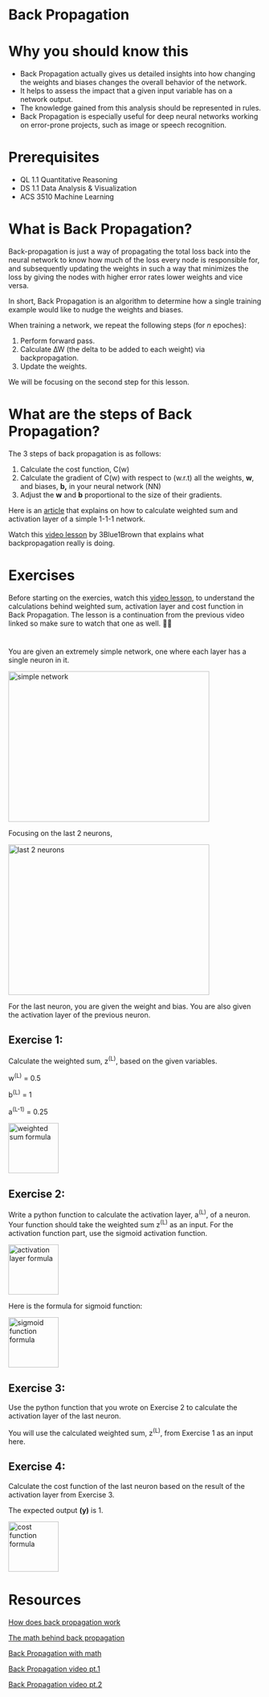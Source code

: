 # Back Propagation

# **Why you should know this**

- Back Propagation actually gives us detailed insights into how changing the weights and biases changes the overall behavior of the network.
- It helps to assess the impact that a given input variable has on a network output.
- The knowledge gained from this analysis should be represented in rules.
- Back Propagation is especially useful for deep neural networks working on error-prone projects, such as image or speech recognition.

# **Prerequisites**

- QL 1.1 Quantitative Reasoning
- DS 1.1 Data Analysis & Visualization
- ACS 3510 Machine Learning

# What is Back Propagation?

Back-propagation is just a way of propagating the total loss back into the neural network to know how much of the loss every node is responsible for, and subsequently updating the weights in such a way that minimizes the loss by giving the nodes with higher error rates lower weights and vice versa.

In short, Back Propagation is an algorithm to determine how a single training example would like to nudge the weights and biases. 

When training a network, we repeat the following steps (for *n* epoches):

1. Perform forward pass.
2. Calculate ∆W (the delta to be added to each weight) via backpropagation.
3. Update the weights.

We will be focusing on the second step for this lesson.

# What are the steps of Back Propagation?

The 3 steps of back propagation is as follows:

1. Calculate the cost function, C(w)
2. Calculate the gradient of C(w) with respect to (w.r.t) all the weights, **w**, and biases, **b,** in your neural network (NN)
3. Adjust the **w** and **b** proportional to the size of their gradients.

Here is an [article](https://towardsdatascience.com/the-maths-behind-back-propagation-cf6714736abf) that explains on how to calculate weighted sum and activation layer of a simple 1-1-1 network. 


Watch this [video lesson](https://www.youtube.com/watch?v=Ilg3gGewQ5U) by 3Blue1Brown that explains what backpropagation really is doing.

# Exercises
Before starting on the exercies, watch this [video lesson](https://www.youtube.com/watch?v=tIeHLnjs5U8), to understand the calculations behind weighted sum, activation layer and cost function in Back Propagation. The lesson is a continuation from the previous video linked so make sure to watch that one as well. 📼📝
#

You are given an extremely simple network, one where each layer has a single neuron in it.

<img src="assets/simple_network.png" alt='simple network' height=300 width=400>

Focusing on the last 2 neurons, 

<img src="assets/last_2_neurons.png" alt='last 2 neurons' height=300 width=400>


For the last neuron, you are given the weight and bias. You are also given the activation layer of the previous neuron.

## Exercise 1:
Calculate the weighted sum, z<sup>(L)</sup>,  based on the given variables.

w<sup>(L)</sup> = 0.5

b<sup>(L)</sup> = 1

a<sup>(L-1)</sup> = 0.25

<img src="assets/weighted_sum_formula.png" alt='weighted sum formula' height=100 width=auto>


## Exercise 2:
Write a python function to calculate the activation layer, a<sup>(L)</sup>, of a neuron. Your function should take the weighted sum z<sup>(L)</sup> as an input. For the activation function part, use the sigmoid activation function.

<img src="assets/activation_layer_formula.png" alt='activation layer formula' height=100 width=auto>

Here is the formula for sigmoid function:

<img src="assets/sigmoid_function_formula.png" alt='sigmoid function formula' height=100 width=auto>

## Exercise 3:
Use the python function that you wrote on Exercise 2 to calculate the activation layer of the last neuron. 

You will use the calculated weighted sum, z<sup>(L)</sup>, from Exercise 1 as an input here.

## Exercise 4:
Calculate the cost function of the last neuron based on the result of the activation layer from Exercise 3.

The expected output **(y)** is 1.

<img src="assets/cost_function_formula.png" alt='cost function formula' height=100 width=auto>

# Resources

[How does back propagation work](https://towardsdatascience.com/how-does-back-propagation-in-artificial-neural-networks-work-c7cad873ea7)

[The math behind back propagation](https://towardsdatascience.com/the-maths-behind-back-propagation-cf6714736abf)

[Back Propagation with math](https://towardsdatascience.com/backpropagation-for-people-who-are-afraid-of-math-936a2cbebed7)

[Back Propagation video pt.1](https://www.youtube.com/watch?v=Ilg3gGewQ5U)

[Back Propagation video pt.2](https://www.youtube.com/watch?v=tIeHLnjs5U8)
